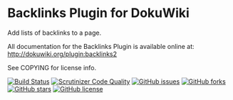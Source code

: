 # Backlinks Plugin for DokuWiki

Add lists of backlinks to a page.

All documentation for the Backlinks Plugin is available online at: http://dokuwiki.org/plugin:backlinks2

See COPYING for license info.

[![Build Status](https://travis-ci.org/mprins/dokuwiki-plugin-backlinks.svg?branch=master)](https://travis-ci.org/mprins/dokuwiki-plugin-backlinks)
[![Scrutinizer Code Quality](https://scrutinizer-ci.com/g/mprins/dokuwiki-plugin-backlinks/badges/quality-score.png?b=master)](https://scrutinizer-ci.com/g/mprins/dokuwiki-plugin-backlinks/?branch=master)
[![GitHub issues](https://img.shields.io/github/issues/mprins/dokuwiki-plugin-backlinks.svg)](https://github.com/mprins/dokuwiki-plugin-backlinks/issues)
[![GitHub forks](https://img.shields.io/github/forks/mprins/dokuwiki-plugin-backlinks.svg)](https://github.com/mprins/dokuwiki-plugin-backlinks/network)
[![GitHub stars](https://img.shields.io/github/stars/mprins/dokuwiki-plugin-backlinks.svg)](https://github.com/mprins/dokuwiki-plugin-backlinks/stargazers)
[![GitHub license](https://img.shields.io/badge/license-GPLv2-blue.svg)](https://raw.githubusercontent.com/mprins/dokuwiki-plugin-backlinks/master/COPYING)
